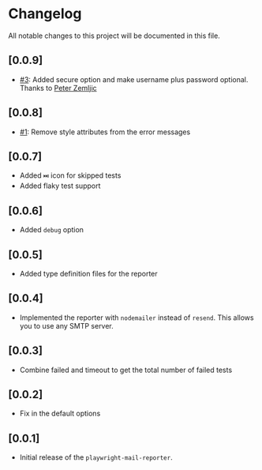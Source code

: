 # Changelog

All notable changes to this project will be documented in this file.

## [0.0.9]

- [#3](https://github.com/estruyf/playwright-mail-reporter/issues/3): Added secure option and make username plus password optional. Thanks to [Peter Zemljic](https://github.com/pzemljic-git)

## [0.0.8]

- [#1](https://github.com/estruyf/playwright-mail-reporter/issues/1): Remove style attributes from the error messages

## [0.0.7]

- Added `⏭️` icon for skipped tests
- Added flaky test support

## [0.0.6]

- Added `debug` option

## [0.0.5]

- Added type definition files for the reporter

## [0.0.4]

- Implemented the reporter with `nodemailer` instead of `resend`. This allows you to use any SMTP server.

## [0.0.3]

- Combine failed and timeout to get the total number of failed tests

## [0.0.2]

- Fix in the default options

## [0.0.1]

- Initial release of the `playwright-mail-reporter`.
